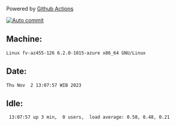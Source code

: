 Powered by [Github Actions](https://github.com/features/actions)

[![Auto commit](https://github.com/hiage/workstation/workflows/Auto%20commit/badge.svg)](https://github.com/hiage/workstation/actions?query=workflow%3A%22Auto+commit%22)

## Machine:
```
Linux fv-az455-126 6.2.0-1015-azure x86_64 GNU/Linux
```
## Date:
```
Thu Nov  2 13:07:57 WIB 2023
```
## Idle:
```
 13:07:57 up 3 min,  0 users,  load average: 0.58, 0.48, 0.21
```
